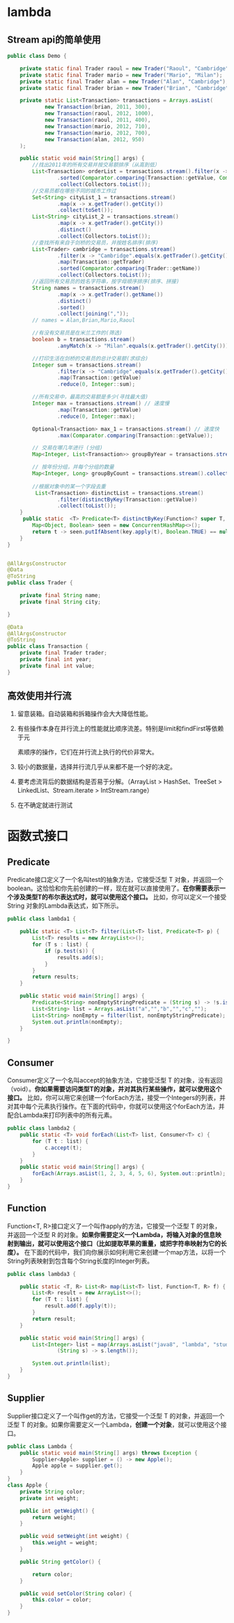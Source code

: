 # lambda

## Stream api的简单使用

```java
public class Demo {

    private static final Trader raoul = new Trader("Raoul", "Cambridge");
    private static final Trader mario = new Trader("Mario", "Milan");
    private static final Trader alan = new Trader("Alan", "Cambridge");
    private static final Trader brian = new Trader("Brian", "Cambridge");

    private static List<Transaction> transactions = Arrays.asList(
            new Transaction(brian, 2011, 300),
            new Transaction(raoul, 2012, 1000),
            new Transaction(raoul, 2011, 400),
            new Transaction(mario, 2012, 710),
            new Transaction(mario, 2012, 700),
            new Transaction(alan, 2012, 950)
    );

    public static void main(String[] args) {
        //找出2011年的所有交易并按交易额排序（从高到低）
        List<Transaction> orderList = transactions.stream().filter(x -> x.getYear() == 2011)
                .sorted(Comparator.comparing(Transaction::getValue, Comparator.reverseOrder()))
                .collect(Collectors.toList());
        //交易员都在哪些不同的城市工作过
        Set<String> cityList_1 = transactions.stream()
                .map(x -> x.getTrader().getCity())
                .collect(toSet());
        List<String> cityList_2 = transactions.stream()
                .map(x -> x.getTrader().getCity())
                .distinct()
                .collect(Collectors.toList());
        //查找所有来自于剑桥的交易员，并按姓名排序(排序)
        List<Trader> cambridge = transactions.stream()
                .filter(x -> "Cambridge".equals(x.getTrader().getCity()))
                .map(Transaction::getTrader)
                .sorted(Comparator.comparing(Trader::getName))
                .collect(Collectors.toList());
        //返回所有交易员的姓名字符串，按字母顺序排序(排序、拼接)
        String names = transactions.stream()
                .map(x -> x.getTrader().getName())
                .distinct()
                .sorted()
                .collect(joining(","));
        // names = Alan,Brian,Mario,Raoul

        //有没有交易员是在米兰工作的(筛选)
        boolean b = transactions.stream()
                .anyMatch(x -> "Milan".equals(x.getTrader().getCity()));

        //打印生活在剑桥的交易员的总计交易额(求综合)
        Integer sum = transactions.stream()
                .filter(x -> "Cambridge".equals(x.getTrader().getCity()))
                .map(Transaction::getValue)
                .reduce(0, Integer::sum);

        //所有交易中，最高的交易额是多少(寻找最大值)
        Integer max = transactions.stream() // 速度慢
                .map(Transaction::getValue)
                .reduce(0, Integer::max);

        Optional<Transaction> max_1 = transactions.stream() // 速度快
                .max(Comparator.comparing(Transaction::getValue));

        // 交易在哪几年进行 (分组)
        Map<Integer, List<Transaction>> groupByYear = transactions.stream().collect(groupingBy(Transaction::getYear));

        // 按年份分组，并每个分组的数量
        Map<Integer, Long> groupByCount = transactions.stream().collect(groupingBy(Transaction::getYear, counting()));
		
        //根据对象中的某一个字段去重
         List<Transaction> distinctList = transactions.stream()
                .filter(distinctByKey(Transaction::getValue))
                .collect(toList());
    }
     public static  <T> Predicate<T> distinctByKey(Function<? super T, Object> key) {
        Map<Object, Boolean> seen = new ConcurrentHashMap<>();
        return t -> seen.putIfAbsent(key.apply(t), Boolean.TRUE) == null;
    }
}


@AllArgsConstructor
@Data
@ToString
public class Trader {

    private final String name;
    private final String city;

}

@Data
@AllArgsConstructor
@ToString
public class Transaction {
    private final Trader trader;
    private final int year;
    private final int value;
}

```



## 高效使用并行流

1. 留意装箱。自动装箱和拆箱操作会大大降低性能。

2. 有些操作本身在并行流上的性能就比顺序流差。特别是limit和findFirst等依赖于元 

   素顺序的操作，它们在并行流上执行的代价非常大。

3. 较小的数据量，选择并行流几乎从来都不是一个好的决定。

4. 要考虑流背后的数据结构是否易于分解。（ArrayList > HashSet、TreeSet > LinkedList、Stream.iterate >  IntStream.range）

5. 在不确定就进行测试



# 函数式接口

## Predicate

Predicate<T>接口定义了一个名叫test的抽象方法，它接受泛型 T 对象，并返回一个boolean。这恰恰和你先前创建的一样，现在就可以直接使用了。**在你需要表示一个涉及类型T的布尔表达式时，就可以使用这个接口。**
比如，你可以定义一个接受String 对象的Lambda表达式，如下所示。

```java
public class lambda1 {

    public static <T> List<T> filter(List<T> list, Predicate<T> p) {
        List<T> results = new ArrayList<>();
        for (T s : list) {
            if (p.test(s)) {
                results.add(s);
            }
        }
        return results;
    }

    public static void main(String[] args) {
        Predicate<String> nonEmptyStringPredicate = (String s) -> !s.isEmpty();
        List<String> list = Arrays.asList("a","","b","","c","");
        List<String> nonEmpty = filter(list, nonEmptyStringPredicate);
        System.out.println(nonEmpty);
    }

}
```

## Consumer
Consumer<T>定义了一个名叫accept的抽象方法，它接受泛型 T 的对象，没有返回（void）。**你如果需要访问类型T的对象，并对其执行某些操作，就可以使用这个接口。**
比如，你可以用它来创建一个forEach方法，接受一个Integers的列表，并对其中每个元素执行操作。在下面的代码中，你就可以使用这个forEach方法，并配合Lambda来打印列表中的所有元素。

```java
public class lambda2 {
    public static <T> void forEach(List<T> list, Consumer<T> c) {
        for (T t : list) {
            c.accept(t);
        }
    }
    public static void main(String[] args) {
        forEach(Arrays.asList(1, 2, 3, 4, 5, 6), System.out::println);
    }
}

```
## Function

Function<T, R>接口定义了一个叫作apply的方法，它接受一个泛型 T 的对象，并返回一个泛型 R 的对象。**如果你需要定义一个Lambda，将输入对象的信息映射到输出，就可以使用这个接口（比如提取苹果的重量，或把字符串映射为它的长度）。**
在下面的代码中，我们向你展示如何利用它来创建一个map方法，以将一个String列表映射到包含每个String长度的Integer列表。
```java
public class lambda3 {

    public static <T, R> List<R> map(List<T> list, Function<T, R> f) {
        List<R> result = new ArrayList<>();
        for (T t : list) {
            result.add(f.apply(t));
        }
        return result;
    }

    public static void main(String[] args) {
        List<Integer> list = map(Arrays.asList("java8", "lambda", "study"),
                (String s) -> s.length());

        System.out.println(list);
    }
}
```

## Supplier

Supplier<T>接口定义了一个叫作get的方法，它接受一个泛型 T 的对象，并返回一个泛型 T 的对象。如果你需要定义一个Lambda，**创建一个对象**，就可以使用这个接口。
```java
public class Lambda {
    public static void main(String[] args) throws Exception {
        Supplier<Apple> supplier = () -> new Apple();
        Apple apple = supplier.get();
    }
}
class Apple {
    private String color;
    private int weight;

    public int getWeight() {
        return weight;
    }

    public void setWeight(int weight) {
        this.weight = weight;
    }

    public String getColor() {

        return color;
    }

    public void setColor(String color) {
        this.color = color;
    }
}
```

